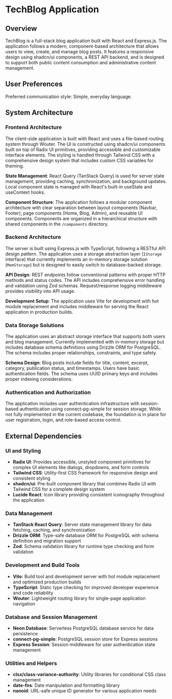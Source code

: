 # TechBlog Application

## Overview

TechBlog is a full-stack blog application built with React and Express.js. The application follows a modern, component-based architecture that allows users to view, create, and manage blog posts. It features a responsive design using shadcn/ui components, a REST API backend, and is designed to support both public content consumption and administrative content management.

## User Preferences

Preferred communication style: Simple, everyday language.

## System Architecture

### Frontend Architecture
The client-side application is built with React and uses a file-based routing system through Wouter. The UI is constructed using shadcn/ui components built on top of Radix UI primitives, providing accessible and customizable interface elements. The styling is handled through Tailwind CSS with a comprehensive design system that includes custom CSS variables for theming.

**State Management**: React Query (TanStack Query) is used for server state management, providing caching, synchronization, and background updates. Local component state is managed with React's built-in useState and useContext hooks.

**Component Structure**: The application follows a modular component architecture with clear separation between layout components (Navbar, Footer), page components (Home, Blog, Admin), and reusable UI components. Components are organized in a hierarchical structure with shared components in the `/components` directory.

### Backend Architecture
The server is built using Express.js with TypeScript, following a RESTful API design pattern. The application uses a storage abstraction layer (`IStorage` interface) that currently implements an in-memory storage solution (`MemStorage`) but is designed to easily switch to database-backed storage.

**API Design**: REST endpoints follow conventional patterns with proper HTTP methods and status codes. The API includes comprehensive error handling and validation using Zod schemas. Request/response logging middleware provides visibility into API usage.

**Development Setup**: The application uses Vite for development with hot module replacement and includes middleware for serving the React application in production builds.

### Data Storage Solutions
The application uses an abstract storage interface that supports both users and blog management. Currently implemented with in-memory storage but includes database schema definitions using Drizzle ORM for PostgreSQL. The schema includes proper relationships, constraints, and type safety.

**Schema Design**: Blog posts include fields for title, content, excerpt, category, publication status, and timestamps. Users have basic authentication fields. The schema uses UUID primary keys and includes proper indexing considerations.

### Authentication and Authorization
The application includes user authentication infrastructure with session-based authentication using connect-pg-simple for session storage. While not fully implemented in the current codebase, the foundation is in place for user registration, login, and role-based access control.

## External Dependencies

### UI and Styling
- **Radix UI**: Provides accessible, unstyled component primitives for complex UI elements like dialogs, dropdowns, and form controls
- **Tailwind CSS**: Utility-first CSS framework for responsive design and consistent styling
- **shadcn/ui**: Pre-built component library that combines Radix UI with Tailwind CSS for a complete design system
- **Lucide React**: Icon library providing consistent iconography throughout the application

### Data Management
- **TanStack React Query**: Server state management library for data fetching, caching, and synchronization
- **Drizzle ORM**: Type-safe database ORM for PostgreSQL with schema definition and migration support
- **Zod**: Schema validation library for runtime type checking and form validation

### Development and Build Tools
- **Vite**: Build tool and development server with hot module replacement and optimized production builds
- **TypeScript**: Static type checking for improved developer experience and code reliability
- **Wouter**: Lightweight routing library for single-page application navigation

### Database and Session Management
- **Neon Database**: Serverless PostgreSQL database service for data persistence
- **connect-pg-simple**: PostgreSQL session store for Express sessions
- **Express Session**: Session middleware for user authentication state management

### Utilities and Helpers
- **clsx/class-variance-authority**: Utility libraries for conditional CSS class management
- **date-fns**: Date manipulation and formatting library
- **nanoid**: URL-safe unique ID generator for various application needs